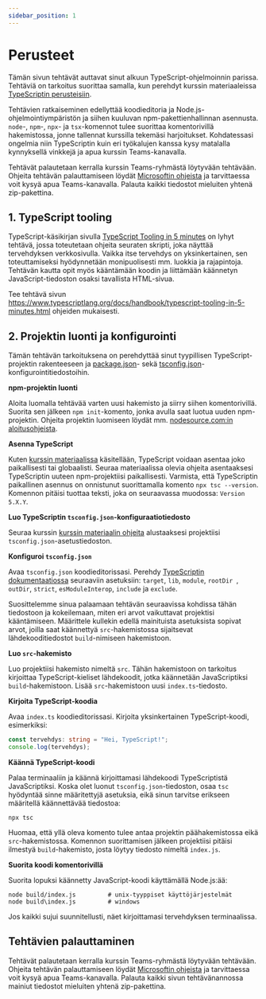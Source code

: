 ```yaml
---
sidebar_position: 1
---
```


# Perusteet

Tämän sivun tehtävät auttavat sinut alkuun TypeScript-ohjelmoinnin parissa. Tehtäviä on tarkoitus suorittaa samalla, kun perehdyt kurssin materiaaleissa [TypeScriptin perusteisiin](../perusteet/00-mika-on-typescript.md).

Tehtävien ratkaiseminen edellyttää koodieditoria ja Node.js-ohjelmointiympäristön ja siihen kuuluvan npm-pakettienhallinnan asennusta. `node`-, `npm`-, `npx`- ja `tsx`-komennot tulee suorittaa komentorivillä hakemistossa, jonne tallennat kurssilla tekemäsi harjoitukset. Kohdatessasi ongelmia niin TypeScriptin kuin eri työkalujen kanssa kysy matalalla kynnyksellä vinkkejä ja apua kurssin Teams-kanavalla.

Tehtävät palautetaan kerralla kurssin Teams-ryhmästä löytyvään tehtävään. Ohjeita tehtävän palauttamiseen löydät [Microsoftin ohjeista](https://support.microsoft.com/en-au/topic/turn-in-an-assignment-in-microsoft-teams-e25f383a-b747-4a0b-b6d5-a2845a52092b) ja tarvittaessa voit kysyä apua Teams-kanavalla. Palauta kaikki tiedostot mieluiten yhtenä zip-pakettina.


## 1. TypeScript tooling

TypeScript-käsikirjan sivulla [TypeScript Tooling in 5 minutes](https://www.typescriptlang.org/docs/handbook/typescript-tooling-in-5-minutes.html) on lyhyt tehtävä, jossa toteutetaan ohjeita seuraten skripti, joka näyttää tervehdyksen verkkosivulla. Vaikka itse tervehdys on yksinkertainen, sen toteuttamiseksi hyödynnetään monipuolisesti mm. luokkia ja rajapintoja. Tehtävän kautta opit myös kääntämään koodin ja liittämään käännetyn JavaScript-tiedoston osaksi tavallista HTML-sivua.

Tee tehtävä sivun https://www.typescriptlang.org/docs/handbook/typescript-tooling-in-5-minutes.html ohjeiden mukaisesti.


## 2. Projektin luonti ja konfigurointi

Tämän tehtävän tarkoituksena on perehdyttää sinut tyypillisen TypeScript-projektin rakenteeseen ja [package.json](https://docs.npmjs.com/creating-a-package-json-file)- sekä [tsconfig.json](https://www.typescriptlang.org/docs/handbook/tsconfig-json.html)-konfigurointitiedostoihin.

**npm-projektin luonti**

Aloita luomalla tehtävää varten uusi hakemisto ja siirry siihen komentorivillä. Suorita sen jälkeen `npm init`-komento, jonka avulla saat luotua uuden npm-projektin. Ohjeita projektin luomiseen löydät mm. [nodesource.com:in aloitusohjeista](https://nodesource.com/blog/an-absolute-beginners-guide-to-using-npm/).


**Asenna TypeScript**

Kuten [kurssin materiaalissa](../perusteet/03-tyokalut.md) käsitellään, TypeScript voidaan asentaa joko paikallisesti tai globaalisti. Seuraa materiaalissa olevia ohjeita asentaaksesi TypeScriptin uuteen npm-projektiisi paikallisesti. Varmista, että TypeScriptin paikallinen asennus on onnistunut suorittamalla komento `npx tsc --version`. Komennon pitäisi tuottaa teksti, joka on seuraavassa muodossa: `Version 5.X.Y`.


**Luo TypeScriptin `tsconfig.json`-konfiguraatiotiedosto**

Seuraa kurssin [kurssin materiaalin ohjeita](../perusteet/03-tyokalut.md) alustaaksesi projektiisi `tsconfig.json`-asetustiedoston.


**Konfiguroi `tsconfig.json`**

Avaa `tsconfig.json` koodieditorissasi. Perehdy [TypeScriptin dokumentaatiossa](https://www.typescriptlang.org/tsconfig) seuraaviin asetuksiin: `target`, `lib`, `module`, `rootDir `, `outDir`, `strict`, `esModuleInterop`, `include` ja `exclude`.

Suosittelemme sinua palaamaan tehtävän seuraavissa kohdissa tähän tiedostoon ja kokeilemaan, miten eri arvot vaikuttavat projektisi kääntämiseen. Määrittele kullekin edellä mainituista asetuksista sopivat arvot, joilla saat käännettyä `src`-hakemistossa sijaitsevat lähdekooditiedostot `build`-nimiseen hakemistoon.


**Luo `src`-hakemisto**

Luo projektiisi hakemisto nimeltä `src`. Tähän hakemistoon on tarkoitus kirjoittaa TypeScript-kieliset lähdekoodit, jotka käännetään JavaScriptiksi `build`-hakemistoon. Lisää `src`-hakemistoon uusi `index.ts`-tiedosto.


**Kirjoita TypeScript-koodia**

Avaa `index.ts` koodieditorissasi. Kirjoita yksinkertainen TypeScript-koodi, esimerkiksi:

```typescript
const tervehdys: string = "Hei, TypeScript!";
console.log(tervehdys);
```

**Käännä TypeScript-koodi**

Palaa terminaaliin ja käännä kirjoittamasi lähdekoodi TypeScriptistä JavaScriptiksi. Koska olet luonut `tsconfig.json`-tiedoston, osaa `tsc` hyödyntää sinne määritettyjä asetuksia, eikä sinun tarvitse erikseen määritellä käännettävää tiedostoa:

```
npx tsc
```

Huomaa, että yllä oleva komento tulee antaa projektin päähakemistossa eikä `src`-hakemistossa. Komennon suorittamisen jälkeen projektiisi pitäisi ilmestyä `build`-hakemisto, josta löytyy tiedosto nimeltä `index.js`.

**Suorita koodi komentorivillä**

Suorita lopuksi käännetty JavaScript-koodi käyttämällä Node.js:ää:

```
node build/index.js         # unix-tyyppiset käyttöjärjestelmät
node build\index.js         # windows
```

Jos kaikki sujui suunnitellusti, näet kirjoittamasi tervehdyksen terminaalissa.


## Tehtävien palauttaminen

Tehtävät palautetaan kerralla kurssin Teams-ryhmästä löytyvään tehtävään. Ohjeita tehtävän palauttamiseen löydät [Microsoftin ohjeista](https://support.microsoft.com/en-au/topic/turn-in-an-assignment-in-microsoft-teams-e25f383a-b747-4a0b-b6d5-a2845a52092b) ja tarvittaessa voit kysyä apua Teams-kanavalla. Palauta kaikki sivun tehtävänannossa mainiut tiedostot mieluiten yhtenä zip-pakettina.
